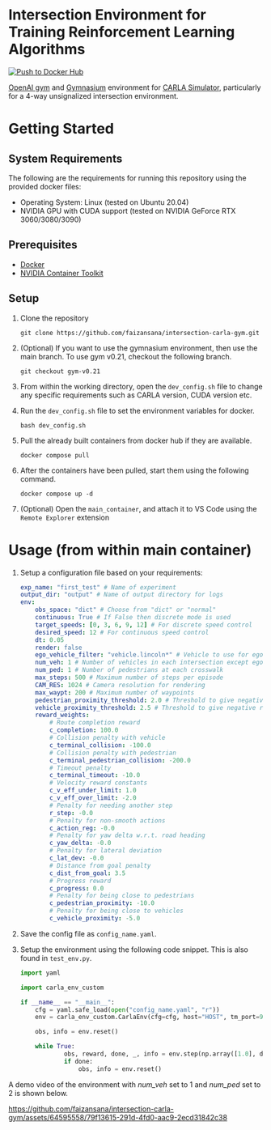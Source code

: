 # Intersection Environment for Training Reinforcement Learning Algorithms

[![Push to Docker Hub](https://github.com/faizansana/intersection-carla-gym/actions/workflows/docker-publish.yml/badge.svg)](https://github.com/faizansana/intersection-carla-gym/actions/workflows/docker-publish.yml)

[OpenAI gym](https://github.com/openai/gym) and [Gymnasium](https://github.com/Farama-Foundation/Gymnasium) environment for [CARLA Simulator](https://carla.org/), particularly for a 4-way unsignalized intersection environment.

# Getting Started


## System Requirements

The following are the requirements for running this repository using the provided docker files:

- Operating System: Linux (tested on Ubuntu 20.04)
- NVIDIA GPU with CUDA support (tested on NVIDIA GeForce RTX 3060/3080/3090)

## Prerequisites

- [Docker](https://docs.docker.com/engine/install/)
- [NVIDIA Container Toolkit](https://docs.nvidia.com/datacenter/cloud-native/container-toolkit/latest/install-guide.html)

## Setup

1. Clone the repository

    ```
    git clone https://github.com/faizansana/intersection-carla-gym.git
    ```

2. (Optional) If you want to use the gymnasium environment, then use the main branch. To use gym v0.21, checkout the following branch.

    ```
    git checkout gym-v0.21
    ```

3. From within the working directory, open the `dev_config.sh` file to change any specific requirements such as CARLA version, CUDA version etc. 

4. Run the `dev_config.sh` file to set the environment variables for docker.

    ```
    bash dev_config.sh
    ```
5. Pull the already built containers from docker hub if they are available.

    ```
    docker compose pull
    ```

6. After the containers have been pulled, start them using the following command.

    ```
    docker compose up -d
    ```

7. (Optional) Open the `main_container`, and attach it to VS Code using the `Remote Explorer` extension

# Usage (from within main container)

1. Setup a configuration file based on your requirements:

    ```yaml
    exp_name: "first_test" # Name of experiment
    output_dir: "output" # Name of output directory for logs
    env:
        obs_space: "dict" # Choose from "dict" or "normal"
        continuous: True # If False then discrete mode is used
        target_speeds: [0, 3, 6, 9, 12] # For discrete speed control
        desired_speed: 12 # For continuous speed control
        dt: 0.05 
        render: false
        ego_vehicle_filter: "vehicle.lincoln*" # Vehicle to use for ego vehicle
        num_veh: 1 # Number of vehicles in each intersection except ego vehicle
        num_ped: 1 # Number of pedestrians at each crosswalk
        max_steps: 500 # Maximum number of steps per episode
        CAM_RES: 1024 # Camera resolution for rendering
        max_waypt: 200 # Maximum number of waypoints
        pedestrian_proximity_threshold: 2.0 # Threshold to give negative reward when vehicle distance to pedestrian is less than this value
        vehicle_proximity_threshold: 2.5 # Threshold to give negative reward when vehicle distance to other vehicle is less than this value
        reward_weights:
            # Route completion reward
            c_completion: 100.0
            # Collision penalty with vehicle
            c_terminal_collision: -100.0
            # Collision penalty with pedestrian
            c_terminal_pedestrian_collision: -200.0
            # Timeout penalty
            c_terminal_timeout: -10.0
            # Velocity reward constants
            c_v_eff_under_limit: 1.0
            c_v_eff_over_limit: -2.0
            # Penalty for needing another step
            r_step: -0.0
            # Penalty for non-smooth actions
            c_action_reg: -0.0
            # Penalty for yaw delta w.r.t. road heading
            c_yaw_delta: -0.0
            # Penalty for lateral deviation
            c_lat_dev: -0.0
            # Distance from goal penalty
            c_dist_from_goal: 3.5
            # Progress reward
            c_progress: 0.0
            # Penalty for being close to pedestrians
            c_pedestrian_proximity: -10.0
            # Penalty for being close to vehicles
            c_vehicle_proximity: -5.0
    ```

2. Save the config file as `config_name.yaml`.

3. Setup the environment using the following code snippet. This is also found in `test_env.py`.


    ```python
    import yaml

    import carla_env_custom

    if __name__ == "__main__":
        cfg = yaml.safe_load(open("config_name.yaml", "r"))
        env = carla_env_custom.CarlaEnv(cfg=cfg, host="HOST", tm_port=9000)

        obs, info = env.reset()

        while True:
                obs, reward, done, _, info = env.step(np.array([1.0], dtype=np.float32))
                if done:
                    obs, info = env.reset()
    ```

A demo video of the environment with *num_veh* set to 1 and *num_ped* set to 2 is shown below.

https://github.com/faizansana/intersection-carla-gym/assets/64595558/79f13615-291d-4fd0-aac9-2ecd31842c38






